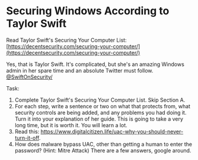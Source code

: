 # Securing Windows According to Taylor Swift
Read Taylor Swift's Securing Your Computer List: [https://decentsecurity.com/securing-your-computer/](https://decentsecurity.com/securing-your-computer/)

Yes, that is Taylor Swift. It's complicated, but she's an amazing Windows admin in her spare time and an absolute Twitter must follow. [@SwiftOnSecurity/](https://twitter.com/SwiftOnSecurity/)

Task: 

1. Complete Taylor Swift's Securing Your Computer List. Skip Section A. 
2. For each step, write a sentence or two on what that protects from, what security controls are being added, and any problems you had doing it. Turn it into your explanation of her guide. This is going to take a very long time, but it is worth it. You will learn a lot.
3. Read this: <https://www.digitalcitizen.life/uac-why-you-should-never-turn-it-off>. 
4. How does malware bypass UAC, other than getting a human to enter the password? (Hint: Mitre Attack) There are a few answers, google around.
